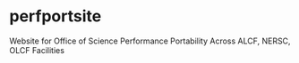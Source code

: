 # perfportsite
Website for Office of Science Performance Portability Across ALCF, NERSC, OLCF Facilities
